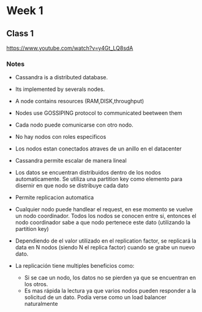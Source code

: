 # Week 1

## Class 1
https://www.youtube.com/watch?v=y4Gt_LQ8sdA 

### Notes

- Cassandra is a distributed database.
- Its implemented by severals nodes.
- A node contains resources (RAM,DISK,throughput)
- Nodes use GOSSIPING protocol to communicated beetween them



- Cada nodo puede comunicarse con otro nodo. 
- No hay nodos con roles especificos
- Los nodos estan conectados atraves de un anillo en el datacenter
- Cassandra permite escalar de manera lineal
- Los datos se encuentran distribuidos dentro de los nodos automaticamente. Se utiliza una partition key como elemento para disernir en que nodo se distribuye cada dato
- Permite replicacion automatica
- Cualquier nodo puede handlear el request, en ese momento se vuelve un nodo coordinador. Todos los nodos se conocen entre si, entonces el nodo coordinador sabe a que nodo pertenece este dato (utilizando la partition key) 
- Dependiendo de el valor utilizado en el replication factor, se replicará la data en N nodos (siendo N el replica factor) cuando se grabe un nuevo dato. 
- La replicación tiene multiples beneficios como:
   - Si se cae un nodo, los datos no se pierden ya que se encuentran en los otros.
   - Es mas rápida la lectura ya que varios nodos pueden responder a la solicitud de un dato. Podía verse como un load balancer naturalmente
